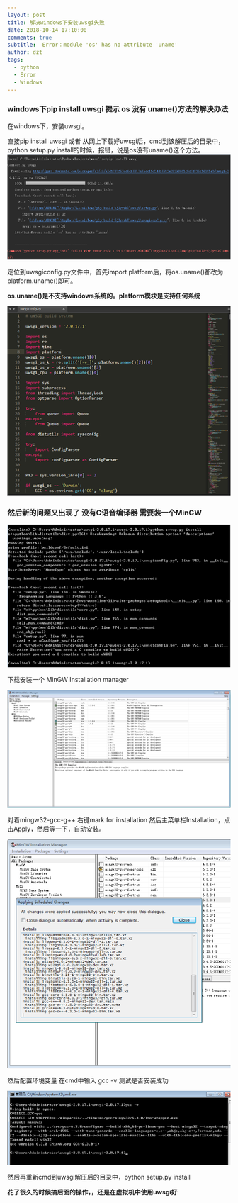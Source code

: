 ```yaml
---
layout: post
title: 解决windows下安装uwsgi失败
date: 2018-10-14 17:10:00
comments: true
subtitle:  Error：module 'os' has no attribute 'uname'
author: dzt
tags: 
  - python
  - Error
  - Windows
---
```




### windows下pip install uwsgi 提示 os 没有 uname()方法的解决办法

在windows下，安装uwsgi。

直接pip install uwsgi 或者 从网上下载好uwsgi后，cmd到该解压后的目录中，python setup.py install的时候，报错，说是os没有uname()这个方法。![](https://raw.githubusercontent.com/yanshigou/yanshigou.github.io/master/img/t/uwsgiError.png)

定位到uwsgiconfig.py文件中，首先import platform后，将os.uname()都改为platform.uname()即可。

**os.uname()是不支持windows系统的。platform模块是支持任何系统**

![](https://raw.githubusercontent.com/yanshigou/yanshigou.github.io/master/img/t/platform.png)



### 然后新的问题又出现了 没有C语音编译器 需要装一个MinGW

![](https://raw.githubusercontent.com/yanshigou/yanshigou.github.io/master/img/t/C.png)

下载安装一个 MinGW Installation manager

![](https://raw.githubusercontent.com/yanshigou/yanshigou.github.io/master/img/t/MinGW-Installation.png)

对着mingw32-gcc-g++ 右键mark for installation 然后主菜单栏Installation，点击Apply，然后等一下，自动安装。

![](https://raw.githubusercontent.com/yanshigou/yanshigou.github.io/master/img/t/MinGW.png)



然后配置环境变量 在cmd中输入 gcc -v 测试是否安装成功

![](https://raw.githubusercontent.com/yanshigou/yanshigou.github.io/master/img/t/gcc.png)





然后再重新cmd到uwsgi解压后的目录中，python setup.py install



**花了很久的时候搞后面的操作，，还是在虚拟机中使用uwsgi好**